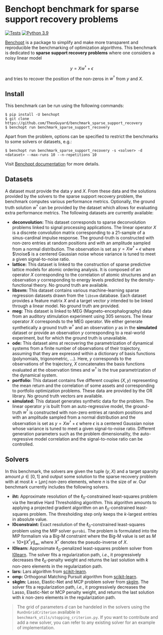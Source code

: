 # Benchopt benchmark for sparse support recovery problems

[![Tests](https://github.com/TheoGuyard/benchmark_sparse_support_recovery/actions/workflows/main.yml/badge.svg)](https://github.com/TheoGuyard/benchmark_sparse_support_recovery/actions/workflows/main.yml)
[![Python 3.9](https://img.shields.io/badge/python-3.9%2B-blue)](https://www.python.org/downloads/release/python-390/)

[Benchopt](https://benchopt.github.io) is a package to simplify and make more transparent and
reproducible the benchmarking of optimization algorithms.
This benchmark is dedicated to **sparse support recovery problems** where one considers a noisy linear model

$$y = Xw^{\dagger} + \epsilon$$

and tries to recover the position of the non-zeros in $w^{\dagger}$ from $y$ and $X$. 

## Install

This benchmark can be run using the following commands:

```{shell}
$ pip install -U benchopt
$ git clone https://github.com/TheoGuyard/benchmark_sparse_support_recovery
$ benchopt run benchmark_sparse_support_recovery
``````

Apart from the problem, options can be specified to restrict the benchmarks to some solvers or datasets, e.g.:

```{shell}
$ benchopt run benchmark_sparse_support_recovery -s <solver> -d <dataset> --max-runs 10 --n-repetitions 10
```

Visit [Benchopt documentation](https://benchopt.github.io/api.html) for more details.

## Datasets

A dataset must provide the data $y$ and $X$.
From these data and the solutions provided by the solvers to the sparse support recovery problem, the benchmark computes various performance metrics.
Optionally, the ground truth solution $w^{\dagger}$ can be provided by the dataset which allows for evaluating extra performance metrics.
The following datasets are currently available:

* **deconvolution:** This dataset corresponds to sparse deconvolution problems linked to signal processing applications. The linear operator $X$ is a discrete convolution matrix corresponding to a 21-sample of a sinus-cardinal impulse response. The ground-truth is constructed with non-zero entries at random positions and with an amplitude sampled from a normal distribution. The observation is set as $y = Xw^{\dagger} + \epsilon$ where $\noise$ is a centered Gaussian noise whose variance is tuned to meet a given signal-to-noise ratio.
* **lattice:** This dataset is linked to the construction of sparse predictive lattice models for atomic ordering analysis. It is composed of an operator $X$ corresponding to the correlation of atomic structures and an observation $y$ corresponding to energy levels predicted by the density-functional theory. No ground truth are available.
* **libsvm:** This dataset contains various machine-learning sparse regression datasets drawn from the `libsvm` database. Each dataset provides a feature matrix $X$ and a target vector $y$ intended to be linked through a linear model. No ground truth are provided.
* **meg:** This dataset is linked to MEG (Magneto-encephalography) data from an auditory stimulation experiment using 305 sensors. The linear operator $X$ corresponds to the MEG operator. We either generate synthetically a ground truth $w^{\dagger}$ and an observation $y$ as in the **simulated** dataset or provide an observation $y$ corresponding to a real-world experiment, but for which the ground truth is unavailable.
* **ode:** This dataset aims at recovering the parametrization of dynamical systems from a finite number of observations of their trajectory, assuming that they are expressed within a dictionary of basis functions (polynomials, trigonometric, ...). Here, $y$ corresponds to the observations of the trajectory, $X$ concatenates the basis functions evaluated at the observation times and $w^{\dagger}$ is the true parametrization of the dynamical system.
* **portfolio:** This dataset contains five different couples $(X,y)$ representing the mean return and the correlation of some assets and corresponding to portfolio optimization problems. These data are provided by the OR library. No ground truth vectors are available.
* **simulated:** This dataset generates synthetic data for the problem. The linear operator $y$ is built from an auto-regressive model, the ground-truth $w^{\dagger}$ is constructed with non-zero entries at random positions and with an amplitude sampled from a normal distribution and the observation is set as $y = Xw^{\dagger} + \epsilon$ where $\epsilon$ is a centered Gaussian noise whose variance is tuned to meet a given signal-to-noise ratio. Different generation parameters such as the problem dimensionality, the auto-regressive model correlation and the signal-to-noise ratio can be controlled. 

## Solvers

In this benchmark, the solvers are given the tuple $(y,X)$ and a target sparsity amount $\rho \in [0,1]$ and output some solution to the sparse recovery problem with at most $k = ⌊\rho n⌋$ non-zero elements, where $n$ is the size of $w$.
Our benchmark currently includes the following solvers.

* **iht:** Approximate resolution of the $\ell_0$-constrained least-squares problem via the Iterative Hard Thresholding algorithm. This algorithm amounts to applying a projected gradient algorithm on an $\ell_0$-constrained least-squares problem. The thresholding step only keeps the $k$-largest entries in absolute value. 
* **l0constraint:** Exact resolution of the $\ell_0$-constrained least-squares problem using the MIP  solver `gurobi`. The problem is formulated into the MIP formalism via a Big-M constraint where the Big-M value is set as $M = 10 \times \|X^{\dagger}y\|_{\infty}$, where $X^{\dagger}$ denotes the pseudo-inverse of $X$.
* **l0learn:** Approximate $\ell_0$-penalized least-squares problem solver from [l0learn](https://github.com/hazimehh/L0Learn). The solver fits a regularization path, *i.e.*, it progressively decreases the $\ell_0$-penalty weight and returns the last solution with $k$ non-zero elements in the regularization path.
* **lars:** Lars algorithm from [scikit-learn](https://scikit-learn.org/stable/modules/generated/sklearn.linear_model.Lars.html).
* **omp:** Orthogonal Matching Pursuit algorithm from [scikit-learn](https://scikit-learn.org/stable/modules/generated/sklearn.linear_model.OrthogonalMatchingPursuit.html#sklearn.linear_model.OrthogonalMatchingPursuit).
* **skglm:** Lasso, Elastic-Net and MCP problem solver from [skglm](https://contrib.scikit-learn.org/skglm/). The solver fits a regularization path, *i.e.*, it progressively decreases the Lasso, Elastic-Net or MCP penalty weight, and returns the last solution with $k$ non-zero elements in the regularization path.

> The grid of parameters $d$ can be handeled in the solvers using the `RunOnGridCriterion` available in `benchmark_utils/stopping_criterion.py`. If you want to contribute and add a new solver, you can refer to any existing solver for an example of implementation. 
